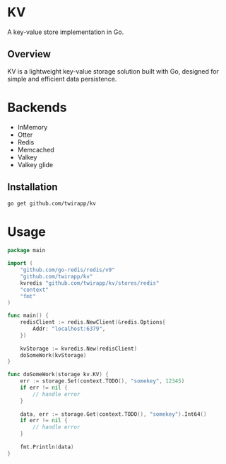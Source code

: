 # KV

A key-value store implementation in Go.

## Overview

KV is a lightweight key-value storage solution built with Go, designed for simple and efficient data persistence.

# Backends
- InMemory
- Otter
- Redis
- Memcached
- Valkey
- Valkey glide

## Installation

```bash
go get github.com/twirapp/kv
```

# Usage

```go
package main

import (
	"github.com/go-redis/redis/v9"
	"github.com/twirapp/kv"
	kvredis "github.com/twirapp/kv/stores/redis"
	"context"
	"fmt"
)

func main() {
	redisClient := redis.NewClient(&redis.Options{
        Addr: "localhost:6379",
    })
	
	kvStorage := kvredis.New(redisClient)
	doSomeWork(kvStorage)
}

func doSomeWork(storage kv.KV) {
	err := storage.Set(context.TODO(), "somekey", 12345)
    if err != nil {
        // handle error
    }
	
	data, err := storage.Get(context.TODO(), "somekey").Int64()
	if err != nil {
		// handle error
	}
	
	fmt.Println(data)
}

```